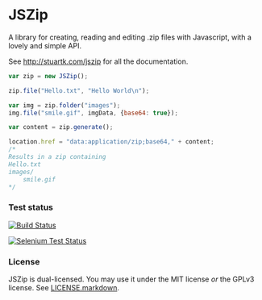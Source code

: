 JSZip
=====

A library for creating, reading and editing .zip files with Javascript, with a
lovely and simple API.

See http://stuartk.com/jszip for all the documentation.

```javascript
var zip = new JSZip();

zip.file("Hello.txt", "Hello World\n");

var img = zip.folder("images");
img.file("smile.gif", imgData, {base64: true});

var content = zip.generate();

location.href = "data:application/zip;base64," + content;
/*
Results in a zip containing
Hello.txt
images/
    smile.gif
*/
```

### Test status

[![Build Status](https://secure.travis-ci.org/Stuk/jszip.png?branch=master)](http://travis-ci.org/Stuk/jszip)

[![Selenium Test Status](https://saucelabs.com/browser-matrix/jszip.svg)](https://saucelabs.com/u/jszip)

### License

JSZip is dual-licensed. You may use it under the MIT license *or* the GPLv3
license. See [LICENSE.markdown](LICENSE.markdown).
